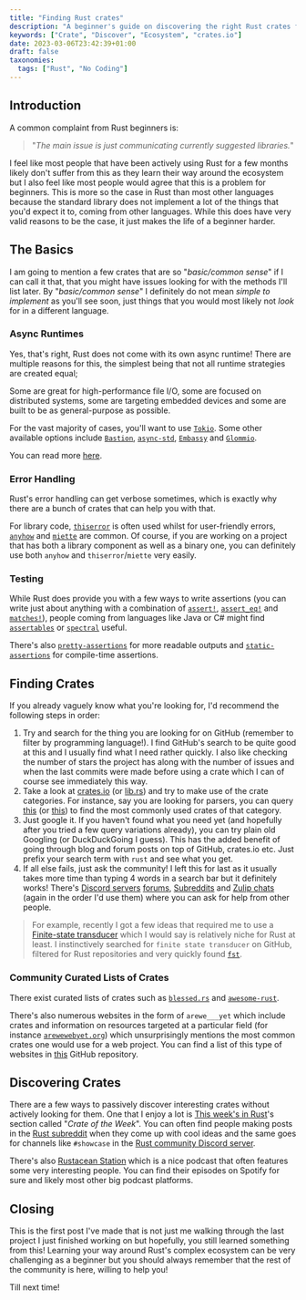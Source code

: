 ```yaml
---
title: "Finding Rust crates"
description: "A beginner's guide on discovering the right Rust crates for the job."
keywords: ["Crate", "Discover", "Ecosystem", "crates.io"]
date: 2023-03-06T23:42:39+01:00
draft: false
taxonomies:
  tags: ["Rust", "No Coding"]
---
```


## Introduction

A common complaint from Rust beginners is:

> "*The main issue is just communicating currently suggested libraries.*"

I feel like most people that have been actively using Rust for a few months likely don't suffer from
this as they learn their way around the ecosystem but I also feel like most people would agree that
this is a problem for beginners. This is more so the case in Rust than most other languages because
the standard library does not implement a lot of the things that you'd expect it to, coming from
other languages. While this does have very valid reasons to be the case, it just makes the life
of a beginner harder.

## The Basics

I am going to mention a few crates that are so "*basic/common sense*" if I can call it that, that
you might have issues looking for with the methods I'll list later. By "*basic/common sense*"
I definitely do not mean *simple to implement* as you'll see soon, just things that you would most
likely not *look* for in a different language.

### Async Runtimes

Yes, that's right, Rust does not come with its own async runtime! There are multiple reasons for
this, the simplest being that not all runtime strategies are created equal; 

Some are great for high-performance file I/O, some are focused on distributed systems, some are
targeting embedded devices and some are built to be as general-purpose as possible.

For the vast majority of cases, you'll want to use [`Tokio`](https://tokio.rs/). Some other available
options include [`Bastion`](https://www.bastion-rs.com/), [`async-std`](https://async.rs/),
[`Embassy`](https://embassy.dev/) and [`Glommio`](https://github.com/DataDog/glommio).

You can read more
[here](https://rust-lang.github.io/wg-async/vision/shiny_future/users_manual.html).

### Error Handling

Rust's error handling can get verbose sometimes, which is exactly why there are a bunch of crates
that can help you with that.

For library code, [`thiserror`](https://github.com/dtolnay/thiserror) is often used whilst for
user-friendly errors, [`anyhow`](https://github.com/dtolnay/anyhow) and
[`miette`](https://github.com/zkat/miette) are common. Of course, if you are working on a project
that has both a library component as well as a binary one, you can definitely use both `anyhow` and
`thiserror`/`miette` very easily.

### Testing

While Rust does provide you with a few ways to write assertions (you can write just about anything
with a combination of [`assert!`](https://doc.rust-lang.org/std/macro.assert.html),
[`assert_eq!`](https://doc.rust-lang.org/std/macro.assert_eq.html) and 
[`matches!`](https://doc.rust-lang.org/std/macro.matches.html)), people coming from languages
like Java or C# might find 
[`assertables`](https://github.com/sixarm/assertables-rust-crate/) or
[`spectral`](https://github.com/cfrancia/spectral) useful. 

There's also [`pretty-assertions`](https://github.com/rust-pretty-assertions/rust-pretty-assertions)
for more readable outputs and [`static-assertions`](https://github.com/nvzqz/static-assertions-rs)
for compile-time assertions.

## Finding Crates

If you already vaguely know what you're looking for, I'd recommend the following steps in order:

1. Try and search for the thing you are looking for on GitHub (remember to filter by programming
   language!). I find GitHub's search to be quite good at this and I usually find what I need
   rather quickly. I also like checking the number of stars the project has along with the number
   of issues and when the last commits were made before using a crate which I can of course see
   immediately this way. 
2. Take a look at [crates.io](https://crates.io/) (or [lib.rs](https://lib.rs/)) and try to make
   use of the crate categories. For instance, say you are looking for parsers, you can query
   [this](https://crates.io/keywords/parser) (or [this](https://lib.rs/parser-implementations))
   to find the most commonly used crates of that category.
3. Just google it. If you haven't found what you need yet (and hopefully after you tried
   a few query variations already), you can try plain old Googling (or DuckDuckGoing I guess).
   This has the added benefit of going through blog and forum posts on top of GitHub, crates.io etc.
   Just prefix your search term with `rust` and see what you get.
4. If all else fails, just ask the community! I left this for last as it usually takes more time
   than typing 4 words in a search bar but it definitely works! There's 
   [Discord servers](https://discord.gg/rust-lang-community)
   [forums](https://users.rust-lang.org/),
   [Subreddits](https://www.reddit.com/r/rust/) and
   [Zulip chats](https://rust-lang.zulipchat.com/) (again in the order I'd use them) where you can
   ask for help from other people.

> For example, recently I got a few ideas that required me to use a
> [Finite-state transducer](https://en.wikipedia.org/wiki/Finite-state_transducer) which I would say
> is relatively niche for Rust at least. I instinctively searched for `finite state transducer` on
> GitHub, filtered for Rust repositories and very quickly found
> [`fst`](https://github.com/BurntSushi/fst).

### Community Curated Lists of Crates

There exist curated lists of crates such as [`blessed.rs`](https://blessed.rs/crates) and
[`awesome-rust`](https://github.com/rust-unofficial/awesome-rust).

There's also numerous websites in the form of `arewe___yet` which include crates and information
on resources targeted at a particular field (for instance 
[`arewewebyet.org`](https://www.arewewebyet.org/)) which unsurprisingly mentions the most common
crates one would use for a web project. You can find a list of this type of websites in
[this](https://github.com/UgurcanAkkok/AreWeRustYet) GitHub repository.

## Discovering Crates

There are a few ways to passively discover interesting crates without actively looking for them.
One that I enjoy a lot is [This week's in Rust](https://this-week-in-rust.org/)'s section called
"*Crate of the Week*". You can often find people making posts in the
[Rust subreddit](https://www.reddit.com/r/rust/) when they come up with cool ideas and the same goes
for channels like `#showcase` in the
[Rust community Discord server](https://discord.gg/rust-lang-community).

There's also [Rustacean Station](https://rustacean-station.org/) which is a nice podcast that often
features some very interesting people. You can find their episodes on Spotify for sure and likely
most other big podcast platforms.

## Closing

This is the first post I've made that is not just me walking through the last project I just
finished working on but hopefully, you still learned something from this! Learning your way around
Rust's complex ecosystem can be very challenging as a beginner but you should always remember that
the rest of the community is here, willing to help you!

Till next time!
